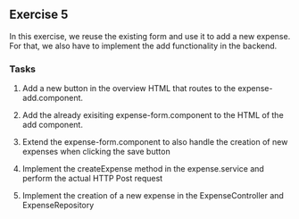 ## Exercise 5 ##

In this exercise, we reuse the existing form and use it to add a new expense. For that, we also have to implement the add functionality in the backend.


### Tasks ###

1. Add a new button in the overview HTML that routes to the expense-add.component.

2. Add the already exisiting expense-form.component to the HTML of the add component.

3. Extend the expense-form.component to also handle the creation of new expenses when clicking the save button

4. Implement the createExpense method in the expense.service and perform the actual HTTP Post request

5. Implement the creation of a new expense in the ExpenseController and ExpenseRepository